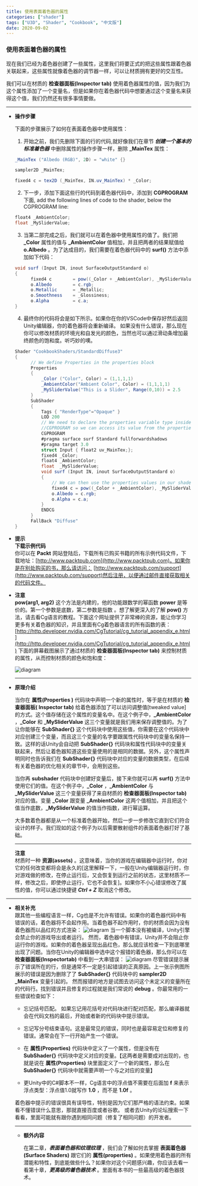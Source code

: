 ```yaml
---
title: 使用表面着色器的属性
categories: ["shader"]
tags: ["U3D", "Shader", "Cookbook", "中文版"]
date: 2020-09-02
---
```


### 使用表面着色器的属性

现在我们已经为着色器创建了一些属性，这里我们将要正式的把这些属性跟着色器关联起来，这些属性就像着色器的调节器一样，可以让材质拥有更好的交互性。 

我们可以在材质的 **检查器面板(Inspector tab)** 使用着色器属性的值，因为我们为这个属性添加了一个变量名，但是如果你在着色器代码中想要通过这个变量名来获得这个值，我们仍然还有很多事情要做。










***
- **操作步骤**

  下面的步骤展示了如何在表面着色器中使用属性：
  1. 开始之前，我们先删除下面的行的代码,就好像我们在章节 ***创建一个基本的标准着色器*** 中删除属性的操作步骤一样，删除 **_MainTex** 属性：
  ```c#
  _MainTex ("Albedo (RGB)", 2D) = "white" {}
  ```
  ```c#
  sampler2D _MainTex;
  ```
  ```c#
  fixed4 c = tex2D (_MainTex, IN.uv_MainTex) * _Color;
  ```
  2. 下一步，添加下面这些行的代码到着色器代码中，添加到 **CGPROGRAM** 下面, add the following lines of code to the shader, below the CGPROGRAM line:
  ```c#
  float4 _AmbientColor;
  float _MySliderValue;
  ```
  3. 当第二部完成之后，我们就可以在着色器中使用属性的值了。我们把 **_Color** 属性的值与 **_AmbientColor** 值相加，并且把两者的结果赋值给 **o.Albedo** 。为了达成目的，我们需要在着色器代码中的 **surf()** 方法中添加如下代码：
  ```c#
  void surf (Input IN, inout SurfaceOutputStandard o) 
  {
        fixed4 c        = pow((_Color + _AmbientColor), _MySliderValue);
        o.Albedo        = c.rgb;
        o.Metallic      = _Metallic;
        o.Smoothness    = _Glossiness;
        o.Alpha         = c.a;
  }
  ```
  4. 最终你的代码将会是如下所示。如果你在你的VSCode中保存好然后返回Unity编辑器，你的着色器将会重新编译。 如果没有什么错误，那么现在你可以修改材质的环境光和自发光的颜色，当然也可以通过滑动条增加最终颜色的饱和度。听巧妙的噢。
  ```c#
  Shader "CookbookShaders/StandardDiffuse3" 
  {
        // We define Properties in the properties block
        Properties 
        {
            _Color ("Color", Color) = (1,1,1,1)
            _AmbientColor("Ambient Color", Color) = (1,1,1,1)
            _MySliderValue("This is a Slider", Range(0,10)) = 2.5
        }
        SubShader 
        {
            Tags { "RenderType"="Opaque" }
            LOD 200
            // We need to declare the properties variable type inside of the 
            //CGPROGRAM so we can access its value from the properties block.
            CGPROGRAM
            #pragma surface surf Standard fullforwardshadows
            #pragma target 3.0
            struct Input { float2 uv_MainTex;};
            fixed4 _Color;
            float4 _AmbientColor;
            float  _MySliderValue;
            void surf (Input IN, inout SurfaceOutputStandard o) 
            {
                // We can then use the properties values in our shader
                fixed4 c = pow((_Color + _AmbientColor), _MySliderValue);
                o.Albedo = c.rgb;
                o.Alpha = c.a;
            }
            ENDCG
        }
        FallBack "Diffuse"
  }  
  ```

- **提示**   
  **下载示例代码**   
  你可以在 **Packt** 网站登陆后，下载所有已购买书籍的所有示例代码文件，下载地址：[http://www.packtpub.com](http://www.packtpub.com)。如果你是在别处购买的书，那么请访问：
  [http://www.packtpub.com/support](http://www.packtpub.com/support)然后注册，以便通过邮件直接获取相关的代码文件。

- **注意**   
  **pow(arg1, arg2)** 这个方法是内建的，他的功能跟数学的幂函数 **power** 是等价的。第一个参数是底数，第二参数是指数 。想了解更深入的了解 **pow()** 方法，请去看Cg语言的教程。下面这个网址提供了非常棒的资源，能让你学习更多有关着色器的知识，并且里面有Cg着色器语言的所有函数的表：  
  [http://http.developer.nvidia.com/CgTutorial/cg_tutorial_appendix_e.html](http://http.developer.nvidia.com/CgTutorial/cg_tutorial_appendix_e.html) 
  下面的屏幕截图展示了通过材质的 **检查器面板(Inspector tab)** 来控制材质的属性，从而控制材质的颜色和饱和度：
  
  ![diagram](/game-tech-post/img/shader_book/diagram7.png) 
  
  ***








- **原理介绍**

  当你在 **属性(Properties )** 代码块中声明一个新的属性时，等于是在材质的 **检查器面板( Inspector tab)** 给着色器添加了可以访问调整值[tweaked value]的方式。这个值存储在这个属性的变量名中。在这个例子中，**_AmbientColor** ，**_Color** 和 **_MySliderValue** 这三个变量就是我们用来保存调整值的。为了让你能够在 **SubShader{}** 这个代码块中使用这些值，你需要在这个代码块中对应创建三个变量，而且这三个变量的名字要跟属性代码块中的变量名保持一致。这样的话Unity会自动把 **SubShader{}** 代码块和属性代码块中的变量关联起来，然后让着色器知道这些变量使用的是相同的数据。另外，这个属性声明同时也告诉我们在 **SubShader{}** 代码块中对应的变量的数据类型，在后续有关着色器的优化相关的章节中，会用到这些。
  
  当你再 **subshader** 代码块中创建好变量后，接下来你就可以再 **surf()** 方法中使用它们的值。在这个例子中，**_Color** ，**_AmbientColor** 与 **_MySliderValue** 这三个变量获得了来自材质的 **检查器面板(Inspector tab)** 对应的值。变量 **_Color** 跟变量 **_AmbientColor** 这两个值相加，并且把这个值当作底数，**_MySliderValue** 的值当作指数，进行幂运算。
  
  大多数着色器都是从一个标准着色器开始，然后一步一步修改它直到它们符合设计的样子。我们现如的这个例子为以后需要散射组件的表面着色器打好了基础。
  ***
  
  **注意**   
  材质时一种 **资源(assets)** 。这意味着，当你的游戏在编辑器中运行时，你对它的任何改变都将会是永久的[这里解释一下，一般在Unity编辑器运行时，你对游戏做的修改，在停止运行后，又会恢复到运行之前的状态，这里材质不一样，修改之后，即使停止运行，它也不会恢复]。如果你不小心错误修改了属性的值，你可以通过快捷键 ***Ctrl + Z*** 取消这个修改。

***








- **相关补充**   
  跟其他一些编程语言一样，Cg也是不允许有错误。如果你的着色器代码中有错误的话，着色器将不会起作用。当着色器不起作用时，你的材质会因为没有着色器而以品红的方式渲染：
  ![diagram](/game-tech-post/img/shader_book/diagram8.png)
  当一个脚本没有被编译，Unity引擎会禁止你的游戏导出或者运行。 然而，着色器中有错误，Unity并不会阻止你运行你的游戏。如果你的着色器呈现出品红色，那么就应该检查一下到底哪里出现了问题。当你在Unity的编辑器中选中这个报错的着色器，那么你可以在 **检查器面板(Inspectortab)** 中看到一大串错误： 
  ![diagram](/game-tech-post/img/shader_book/diagram9.png)
  尽管错误提示展示了错误所在的行，但是通常不一定是引起错误的正真原因。上一张示例图所展示的错误是因为删除了了 **SubShader{}** 代码块中的 **sampler2D _MainTex** 变量引起的。 然而报错的地方是试图去访问这个未定义的变量所在的代码行。找到错误并且修复的过程就是我们常说的 **debug** 。你最常用的一些错误检查如下：
  
  - 忘记括号匹配。 如果忘记用花括号对代码块进行配对匹配，那么编译器就会在代码文档的最后，开始或者新的代码块中提示错误。
  
  - 忘记写分号结束语句。这是最常见的错误，同时也是最容易定位和修复的错误。通常会在下一行开始产生一个错误。
  
  - 在 **属性(Properties)** 代码块中定义了一个属性，但是没有在 **SubShader{}** 代码块中定义对应的变量。【这两者是需要成对出现的，也就是说在 **属性(Properties)** 块里面定义了一个新的属性，那么在 **SubShader{}** 代码块中就需要声明一个与之对应的变量】
  
  - 更Unity中的C#脚本不一样，Cg语言中的浮点值不需要在后面加 **f** 来表示浮点类型：浮点值1.0就写作 **1.0** ，而不是 **1.0f** 。
  
  着色器中提示的错误很具有误导性，特别是因为它们那严格的语法约束。如果看不懂错误什么意思，那就直接百度或者谷歌。 或者去Unity的论坛搜索一下看看，里面可能就有跟你遇到相同问题（修复了相同问题）的开发者。
  
  ***







  - **额外内容**

    在第二章，***表面着色器和纹理纹理*** ，我们会了解如何去掌握 **表面着色器(Surface Shaders)** 跟它们的 **属性(properties)** 。如果使用着色器的所有潜能和特性，到底能做些什么？如果你对这个问题感兴趣，你应该去看一看第十章，***更高级的着色器技术*** 。里面有本书的一些最高级的着色器技术。